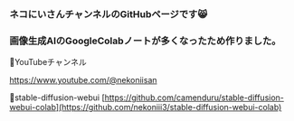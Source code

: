 ### ネコにいさんチャンネルのGitHubページです😸
### 画像生成AIのGoogleColabノートが多くなったため作りました。 


🎥YouTubeチャンネル

https://www.youtube.com/@nekoniisan

📓stable-diffusion-webui
[https://github.com/camenduru/stable-diffusion-webui-colab](https://github.com/nekoniii3/stable-diffusion-webui-colab)
